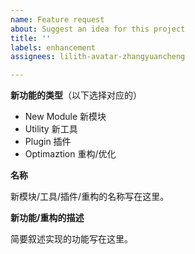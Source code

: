```yaml
---
name: Feature request
about: Suggest an idea for this project
title: ''
labels: enhancement
assignees: lilith-avatar-zhangyuancheng

---
```


**新功能的类型**（以下选择对应的）
- New Module 新模块
- Utility 新工具
- Plugin 插件
- Optimaztion 重构/优化 


**名称**

新模块/工具/插件/重构的名称写在这里。

**新功能/重构的描述**

简要叙述实现的功能写在这里。
